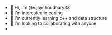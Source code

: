 - 👋 Hi, I’m @vijaychoudhary33
- 👀 I’m interested in  coding
- 🌱 I’m currently learning  c++ and data structure
- 💞️ I’m looking to collaborating with anyone 
- 

<!---
vijaychoudhary33/vijaychoudhary33 is a ✨ special ✨ repository because its `README.md` (this file) appears on your GitHub profile.
You can click the Preview link to take a look at your changes.
--->
